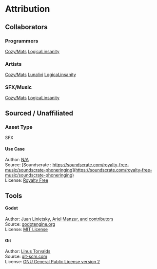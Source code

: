 # Attribution
## Collaborators

### Programmers
[Cozy/Mats](https://github.com/MatsCoeckelbergh)
[LogicaLinsanity](https://github.com/L0G1C)  

### Artists
[Cozy/Mats](https://github.com/MatsCoeckelbergh)
[Lunalivi](https://www.twitch.tv/luna_livi)
[LogicaLinsanity](https://github.com/L0G1C)  

### SFX/Music
[Cozy/Mats](https://github.com/MatsCoeckelbergh)
[LogicaLinsanity](https://github.com/L0G1C)  

## Sourced / Unaffiliated
### Asset Type
SFX
#### Use Case
Author: [N/A]()  
Source: [Soundscrate : https://soundscrate.com/royalty-free-music/soundscrate-phoneringing](https://soundscrate.com/royalty-free-music/soundscrate-phoneringing)  
License: [Royalty Free]()


## Tools
#### Godot
Author: [Juan Linietsky, Ariel Manzur, and contributors](https://godotengine.org/contact)  
Source: [godotengine.org](https://godotengine.org/)  
License: [MIT License](https://github.com/godotengine/godot/blob/master/LICENSE.txt) 

#### Git
Author: [Linus Torvalds](https://github.com/torvalds)  
Source: [git-scm.com](https://git-scm.com/downloads)  
License: [GNU General Public License version 2](https://opensource.org/licenses/GPL-2.0)